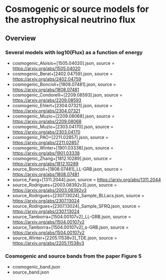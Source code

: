 # Cosmogenic or source models for the astrophysical neutrino flux

## Overview

### Several models with log10(Flux) as a function of energy
- cosmogenic_Aloisio+[1505.04020].json, source = https://arxiv.org/abs/1505.04020
- cosmogenic_Berat+[2402.04759].json, source = https://arxiv.org/abs/2402.04759
- cosmogenic_Boncioli+[1808.07481].json, source = https://arxiv.org/abs/1808.07481
- cosmogenic_Condorelli+[2209.08593].json, source = https://arxiv.org/abs/2209.08593
- cosmogenic_Ehlert+[2304.07321].json, source = https://arxiv.org/abs/2304.07321
- cosmogenic_Muzio+[2209.08068].json, source = https://arxiv.org/abs/2209.08068
- cosmogenic_Muzio+[2303.04170].json, source = https://arxiv.org/abs/2303.04170
- cosmogenic_PAO+[2211.02857].json, source = https://arxiv.org/abs/2211.02857
- cosmogenic_Winter+[1901.03338].json, source = https://arxiv.org/abs/1901.03338
- cosmogenic_Zhang+[1812.10289].json, source = https://arxiv.org/abs/1812.10289
- source_Boncioli+[1808.07481]_LL-GRB.json, source = https://arxiv.org/abs/1808.07481
- source_Fang+[1311.2044].json, source = https://arxiv.org/abs/1311.2044
- source_Rodrigues+[2003.08392v3].json, source = https://arxiv.org/abs/2003.08392v3
- source_Rodrigues+[2307.13024]_Sample_BLLacs.json, source = https://arxiv.org/abs/2307.13024
- source_Rodrigues+[2307.13024]_Sample_SFRQ.json, source = https://arxiv.org/abs/2307.13024
- source_Tamborra+[1504.00107v2]_LL-GRB.json, source = https://arxiv.org/abs/1504.00107v2
- source_Tamborra+[1504.00107v2]_s-GRB.json, source = https://arxiv.org/abs/1504.00107v2
- source_Winter+[2205.11538v3]_TDE.json, source = https://arxiv.org/abs/2205.11538v3

### Cosmogenic and source bands from the paper Figure 5

- cosmogenic_band.json
- source_band.json